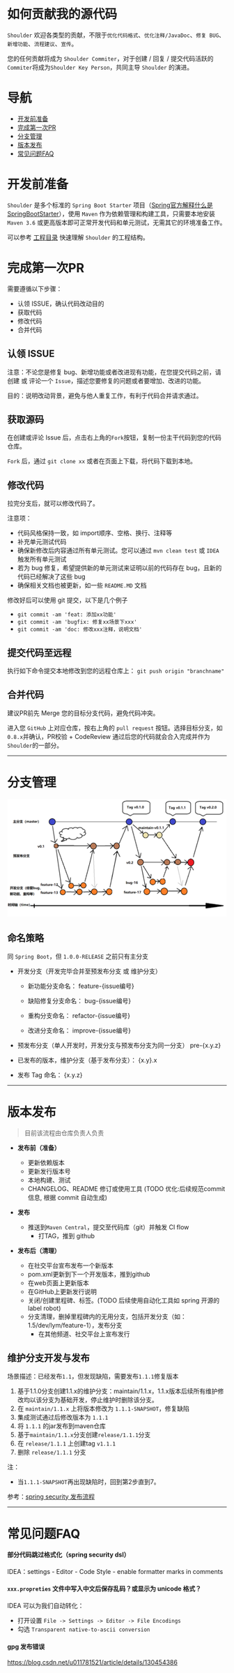 # 如何贡献我的源代码

`Shoulder` 欢迎各类型的贡献，不限于`优化代码格式`、`优化注释/JavaDoc`、`修复 BUG`、`新增功能`、`流程建议`、`宣传`。

您的任何贡献将成为 `Shoulder Commiter`，对于创建 / 回复 / 提交代码活跃的`Commiter`将成为`Shoulder Key Person`，共同主导 `Shoulder` 的演进。

# 导航
- [开发前准备](#开发前准备)
- [完成第一次PR](#完成第一次PR)
- [分支管理](#分支管理)
- [版本发布](#版本发布)
- [常见问题FAQ](常见问题FAQ)

# 开发前准备

`Shoulder` 是多个标准的 `Spring Boot Starter` 项目（[Spring官方解释什么是 SpringBootStarter]()），使用 `Maven` 作为依赖管理和构建工具，只需要本地安装 `Maven 3.6` 或更高版本即可正常开发代码和单元测试，无需其它的环境准备工作。

可以参考 [工程目录](doc/module-intro.md) 快速理解 `Shoulder` 的工程结构。

# 完成第一次PR

需要遵循以下步骤：
- 认领 ISSUE，确认代码改动目的
- 获取代码
- 修改代码
- 合并代码

## 认领 ISSUE

注意：不论您是修复 bug、新增功能或者改进现有功能，在您提交代码之前，请创建 或 评论一个 `Issue`，描述您要修复的问题或者要增加、改进的功能。

目的：说明改动背景，避免与他人重复工作，有利于代码合并请求通过。

## 获取源码

在创建或评论 Issue 后，点击右上角的`Fork`按钮，复制一份主干代码到您的代码仓库。

`Fork` 后，通过 `git clone xx` 或者在页面上下载，将代码下载到本地。

## 修改代码

拉完分支后，就可以修改代码了。

注意项：
- 代码风格保持一致，如 import顺序、空格、换行、注释等
- 补充单元测试代码
- 确保新修改后内容通过所有单元测试。您可以通过 `mvn clean test` 或 `IDEA` 触发所有单元测试
- 若为 bug 修复，希望提供新的单元测试来证明以前的代码存在 bug，且新的代码已经解决了这些 bug
- 确保相关文档也被更新，如一些 `README.MD` 文档

修改好后可以使用 git 提交，以下是几个例子
- `git commit -am 'feat: 添加xx功能'`
- `git commit -am 'bugfix: 修复xx场景下xxx'`
- `git commit -am 'doc: 修改xxx注释，说明文档'`

## 提交代码至远程

执行如下命令提交本地修改到您的远程仓库上：
`git push origin "branchname"`

## 合并代码

建议PR前先 Merge 您的目标分支代码，避免代码冲突。

进入您 `GitHub` 上对应仓库，按右上角的 `pull request` 按钮。选择目标分支，如 `0.8.x`并确认，PR校验 + CodeReview 通过后您的代码就会合入完成并作为`Shoulder`的一部分。

---

# 分支管理

![分支管理模型图](doc/img/gitFlow.png)

## 命名策略
同 `Spring Boot`，但 `1.0.0-RELEASE` 之前只有主分支

- 开发分支（开发完毕合并至预发布分支 或 维护分支）
    - 新功能分支命名：
    feature-{issue编号}

    - 缺陷修复分支命名：
    bug-{issue编号}

    - 重构分支命名：
    refactor-{issue编号}

    - 改进分支命名：
    improve-{issue编号}

- 预发布分支（单人开发时，开发分支与预发布分支为同一分支）
pre-{x.y.z}

- 已发布的版本，维护分支（基于发布分支）：
{x.y}.x

- 发布 Tag 命名：
{x.y.z}


---

# 版本发布

> 目前该流程由仓库负责人负责

- **发布前（准备）**
    - 更新依赖版本
    - 更新发行版本号
    - 本地构建、测试
  - CHANGELOG、README 修订或使用工具 (TODO 优化:后续规范commit信息, 根据 commit 自动生成)

- **发布**
  - 推送到`Maven Central`，提交至代码库（git）并触发 CI flow
    - 打TAG，推到 github

- **发布后（清理）**
    - 在社交平台宣布发布一个新版本
    - pom.xml更新到下一个开发版本，推到github
    - 在web页面上更新版本
    - 在GitHub上更新发行说明
  - 关闭/创建里程碑、标签。(TODO 后续使用自动化工具如 spring 开源的 label robot)
  - 分支清理，删掉里程碑内的无用分支，包括开发分支（如：1.5/dev/lym/feature-1），发布分支
    - 在其他频道、社交平台上宣布发行


## 维护分支开发与发布
场景描述：已经发布`1.1`，但发现缺陷，需要发布`1.1.1`修复版本

1.	基于1.1.0分支创建1.1.x的维护分支：maintain/1.1.x，1.1.x版本后续所有维护修改均以该分支为基础开发，停止维护时删除该分支。
2.	在 `maintain/1.1.x` 上将版本修改为 `1.1.1-SNAPSHOT`，修复缺陷
3.	集成测试通过后修改版本为 `1.1.1`
4.  将 `1.1.1` 的jar发布到maven仓库
5.  基于`maintain/1.1.x`分支创建`release/1.1.1`分支
6.	在 `release/1.1.1` 上创建tag `v1.1.1`
7.  删除 `release/1.1.1` 分支

注：
- 当`1.1.1-SNAPSHOT`再出现缺陷时，回到第2步直到7。

参考：[spring security 发布流程](https://github.com/spring-projects/spring-security/wiki/Release-Process)

----

# 常见问题FAQ

#### 部分代码跳过格式化（spring security dsl）
IDEA：settings - Editor - Code Style - enable formatter marks in comments

#### `xxx.propreties` 文件中写入中文后保存乱码？或显示为 unicode 格式？

IDEA 可以为我们自动转化：
- 打开设置 `File -> Settings -> Editor -> File Encodings`
- 勾选 `Transparent native-to-ascii conversion`

#### gpg 发布错误
https://blog.csdn.net/u011781521/article/details/130454386
